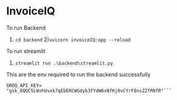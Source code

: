 # InvoiceIQ

To run Backend 
1) ```cd backend```
2)```uvicorn invoiceIQ:app --reload```

To run streamlit
1) ``` streamlit run .\backend\streamlit.py ```


This are the env required to run the backend successfully 

```GOOGLE_API_KEY = "AIzaSyDqSHtYbLdUdJw3ThW-T8Ki-sdMZcMoJng"
GROQ_API_KEY= "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"```